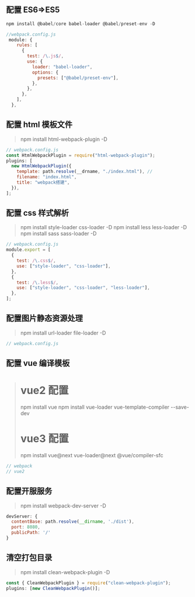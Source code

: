 ## 配置 ES6=>ES5

```js
npm install @babel/core babel-loader @babel/preset-env -D

//webpack.config.js
 module: {
    rules: [
      {
        test: /\.js$/,
        use: {
          loader: "babel-loader",
          options: {
            presets: ["@babel/preset-env"],
          },
        },
      },
    ],
  },

```

## 配置 html 模板文件

> npm install html-webpack-plugin -D

```js
// webpack.config.js
const HtmlWebpackPlugin = require("html-webpack-plugin");
plugins: [
  new HtmlWebpackPlugin({
    template: path.resolve(__drname, "./index.html"), //
    filename: "index.html",
    title: "webpack搭建",
  }),
];
```

## 配置 css 样式解析

> npm install style-loader css-loader -D
> npm install less less-loader -D
> npm install sass sass-loader -D

```js
// webpack.config.js
module.export = [
  {
    test: /\.css$/,
    use: ["style-loader", "css-loader"],
  },
  {
    test: /\.less$/,
    use: ["style-loader", "css-loader", "less-loader"],
  },
];
```

## 配置图片静态资源处理

> npm install url-loader file-loader -D

```js
// webpack.config.js
```

## 配置 vue 编译模板

> # vue2 配置
>
> npm install vue
> npm install vue-loader vue-template-compiler --save-dev
>
> # vue3 配置
>
> npm install vue@next vue-loader@next @vue/compiler-sfc

```js
// webpack
// vue2
```

## 配置开服服务

> npm install webpack-dev-server -D

```js
devServer: {
  contentBase: path.resolve(__dirname, './dist'),
  port: 8080,
  publicPath: '/'
}
```

## 清空打包目录

> npm install clean-webpack-plugin -D

```js
const { CleanWebpackPlugin } = require("clean-webpack-plugin");
plugins: [new CleanWebpackPlugin()];
```
